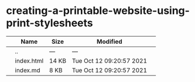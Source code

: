 creating-a-printable-website-using-print-stylesheets
====================================================

<table><thead><tr class="header"><th></th><th>Name</th><th>Size</th><th>Modified</th><th></th></tr></thead><tbody><tr class="odd"><td></td><td><span class="goup">..</span></td><td>—</td><td>—</td><td></td></tr><tr class="even"><td></td><td><span class="name">index.html</span></td><td>14 KB</td><td>Tue Oct 12 09:20:57 2021</td><td></td></tr><tr class="odd"><td></td><td><span class="name">index.md</span></td><td>8 KB</td><td>Tue Oct 12 09:20:57 2021</td><td></td></tr></tbody></table>
